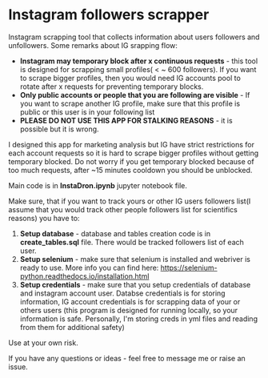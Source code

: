 # Instagram followers scrapper

Instagram scrapping tool that collects information about users followers and unfollowers. Some remarks about IG srapping flow:

* **Instagram may temporary block after x continuous requests** - this tool is designed for scrapping small profiles( < ~ 600 followers). If you want to scrape bigger profiles, then you would need IG accounts pool to rotate after x requests for preventing temporary blocks.
* **Only public accounts or people that you are following are visible** - If you want to scrape another IG profile, make sure that this profile is public or this user is in your following list
* **PLEASE DO NOT USE THIS APP FOR STALKING REASONS** - it is possible but it is wrong.

I designed this app for marketing analysis but IG have strict restrictions for each account requests so it is hard to scrape bigger profiles without getting temporary blocked. Do not worry if you get temporary blocked because of too much requests, after ~15 minutes cooldown you should be unblocked.   


Main code is in **InstaDron.ipynb** jupyter notebook file. 

Make sure, that if you want to track yours or other IG users followers list(I assume that you would track other people followers list for scientifics reasons) you have to:

1) **Setup database** - database and tables creation code is in **create_tables.sql** file. There would be tracked followers list of each user.
2) **Setup selenium** - make sure that selenium is installed and webriver is ready to use. More info you can find here: https://selenium-python.readthedocs.io/installation.html
3) **Setup credentials** - make sure that you setup credentials of database and instagram account user. Databse credentials is for storing information, IG account credentials is for scrapping data of your or others users (this program is designed for running locally, so your information is safe. Personally, I'm storing creds in yml files and reading from them for additional safety)


Use at your own risk. 

If you have any questions or ideas - feel free to message me or raise an issue. 

